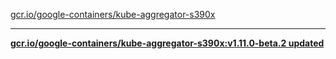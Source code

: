 [gcr.io/google-containers/kube-aggregator-s390x](https://hub.docker.com/r/anjia0532/google-containers.kube-aggregator-s390x/tags/) 

----
**[gcr.io/google-containers/kube-aggregator-s390x:v1.11.0-beta.2 updated](https://hub.docker.com/r/anjia0532/google-containers.kube-aggregator-s390x/tags/)**

